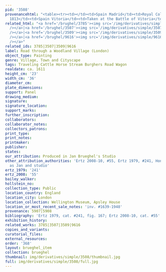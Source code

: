 ```yaml
---
pid: '3508'
provenancehtml: "<table><tr><td></td><td>Spain Madrid</td><td>Royal Collection</td></tr><tr><td>Jun
  1813</td><td>Spain Vitoria</td><td>Taken at the Battle of Vitoria</td></tr></table>"
related_html: "<a href='/brughel/3785'><img src='/img/derivatives/simple/3785/thumbnail.jpg'
  /></a>|<a href='/brughel/3507'><img src='/img/derivatives/simple/3507/thumbnail.jpg'
  /></a>|<a href='/brughel/3509'><img src='/img/derivatives/simple/3509/thumbnail.jpg'
  /></a>|<a href='/brughel/9616'><img src='/img/derivatives/simple/9616/thumbnail.jpg'
  /></a>"
related_ids: 3785|3507|3509|9616
label: Road through a Woodland Village (London)
object_type: Painting
genre: Village, Town and Cityscape
tags: Traveling Cattle Horse Stream Burghers Road Wagon
realdate: ca. 1611
height_cm: '23'
width_cm: '36'
diameter_cm:
plate_dimensions:
support: Panel
drawing_medium:
signature:
signature_location:
support_marks:
further_inscription:
collaborators:
collaborator_notes:
collectors_patrons:
print_type:
print_notes:
printmaker:
publisher:
states:
our_attribution: Produced in Jan Brueghel's Studio
other_attribution_authorities: 'Ertz 2008-10, #55, Ertz 1979, #241, Honig database
  as Jan and studio'
ertz_1979: '241'
ertz_2008: '55'
bailey_walker:
hollstein_no:
collection_type: Public
location_country: England
location_city: London
location_collection: Wellington Museum, Apsley House
location_or_most_recent_sale_notes: 'inv. #1639-1948'
provenance: 5907|5908
bibliography: 'Ertz 1979, cat. #241, fig. 167; Ertz 2008-10, cat. #55'
exhibition_history:
related_works: 3785|3507|3509|9616
copies_and_variants:
curatorial_files:
external_resources:
order: '368'
layout: brueghel_item
collection: brueghel
thumbnail: img/derivatives/simple/3508/thumbnail.jpg
full: img/derivatives/simple/3508/full.jpg
---
```

